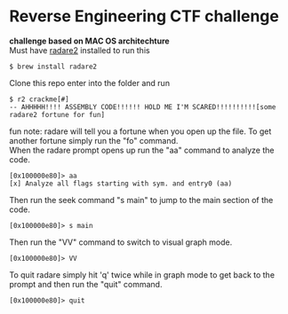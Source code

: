 # Reverse Engineering CTF challenge 
**challenge based on MAC OS architechture**   
Must have [radare2](https://github.com/radareorg/radare2) installed to run this
```
$ brew install radare2
```
Clone this repo enter into the folder and run
```
$ r2 crackme[#]
-- AHHHHH!!!! ASSEMBLY CODE!!!!!! HOLD ME I'M SCARED!!!!!!!!!![some radare2 fortune for fun]
```
fun note: radare will tell you a fortune when you open up the file. To get another fortune simply run the "fo" command.   
When the radare prompt opens up run the "aa" command to analyze the code.
```
[0x100000e80]> aa
[x] Analyze all flags starting with sym. and entry0 (aa)
```
Then run the seek command "s main" to jump to the main section of the code.
```
[0x100000e80]> s main
``` 
Then run the "VV" command to switch to visual graph mode.
```
[0x100000e80]> VV
```
To quit radare simply hit 'q' twice while in graph mode to get back to the prompt and then run the "quit" command.
```
[0x100000e80]> quit
```